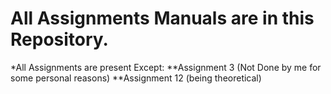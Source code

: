 # All Assignments Manuals are in this Repository.
*All Assignments are present Except:
**Assignment 3 (Not Done by me for some personal reasons)
**Assignment 12 (being theoretical)